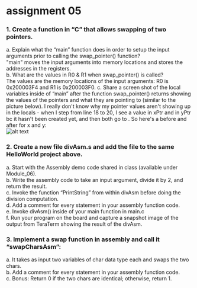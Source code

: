 # assignment 05
### 1. Create a function in “C” that allows swapping of two pointers.
a. Explain what the “main” function does in order to setup the input arguments prior to calling the swap_pointer() function?  
"main" moves the input arguments into memory locations and stores the addresses in the registers.  
b. What are the values in R0 & R1 when swap_pointer() is called?  
The values are the memory locations of the input arguments: R0 is 0x200003F4 and R1 is 0x200003F0.
c. Share a screen shot of the local variables inside of “main” after the function swap_pointer() returns showing the values of the pointers and what they are pointing to (similar to the picture below). 
I really don't know why my pointer values aren't showing up in the locals - when I step from line 18 to 20, I see a value in xPtr and <unavailable> in yPtr bc it hasn't been created yet, and then both go to <unavailable>. So here's a before and after for x and y:  
![alt text]()

### 2. Create a new file divAsm.s and add the file to the same HelloWorld project above.
a. Start with the Assembly demo code shared in class (available under Module_06).  
b. Write the assembly code to take an input argument, divide it by 2, and return the result.  
c. Invoke the function “PrintString” from within divAsm before doing the division computation.  
d. Add a comment for every statement in your assembly function code.  
e. Invoke divAsm() inside of your main function in main.c  
f. Run your program on the board and capture a snapshot image of the output from TeraTerm showing the result of the divAsm.  

### 3. Implement a swap function in assembly and call it “swapCharsAsm”:
a. It takes as input two variables of char data type each and swaps the two chars.  
b. Add a comment for every statement in your assembly function code.  
c. Bonus: Return 0 if the two chars are identical; otherwise, return 1.  
